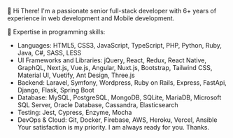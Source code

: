 👋 Hi There! I'm a passionate senior full-stack developer with 6+ years of experience in web development and Mobile development.

🌱 Expertise in programming skills:
- Languages: HTML5, CSS3, JavaScript, TypeScript, PHP, Python, Ruby, Java, C#, SASS, LESS
- UI Frameworks and Libraries: jQuery, React, Redux, React Native, GraphQL, Next.js, Vue.js, Angular, Nuxt.js, Bootstrap, Tailwind CSS, Material UI, Vuetify, Ant Design, Three.js
- Backend: Laravel, Symfony, Wordpress, Ruby on Rails, Express, FastApi, Django, Flask, Spring Boot
- Database: MySQL, PostgreSQL, MongoDB, SQLite, MariaDB, Microsoft SQL Server, Oracle Database, Cassandra, Elasticsearch
- Testing: Jest, Cypress, Enzyme, Mocha
- DevOps & Cloud: Git, Docker, Firebase, AWS, Heroku, Vercel, Ansible
Your satisfaction is my priority. I am always ready for you.
Thanks.

<!---
cappedapollo/cappedapollo is a ✨ special ✨ repository because its `README.md` (this file) appears on your GitHub profile.
You can click the Preview link to take a look at your changes.
--->
